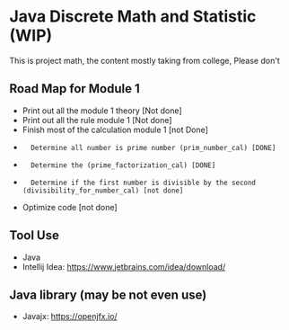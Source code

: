 # Java Discrete Math and Statistic (WIP)

This is project math, the content mostly taking from college, Please don't

## Road Map for Module 1

-   Print out all the module 1 theory [Not done]
-   Print out all the rule module 1 [Not done]
-   Finish most of the calculation module 1 [not Done]
-       Determine all number is prime number (prim_number_cal) [DONE]
-       Determine the (prime_factorization_cal) [DONE]
-       Determine if the first number is divisible by the second (divisibility_for_number_cal) [not done]
-   Optimize code [not done]


## Tool Use
-   Java
-   Intellij Idea: https://www.jetbrains.com/idea/download/

## Java library (may be not even use)
-   Javajx: https://openjfx.io/
